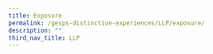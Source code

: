 ```yaml
---
title: Exposure
permalink: /gesps-distinctive-experiences/LLP/exposure/
description: ""
third_nav_title: LLP
---
```

